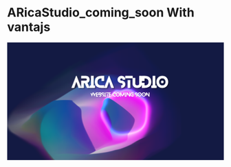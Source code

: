# ARicaStudio_coming_soon With vantajs

![alt text](https://github.com/lordvins226/ARicaStudio_coming_soon/blob/master/assets/img/screen.png) 
